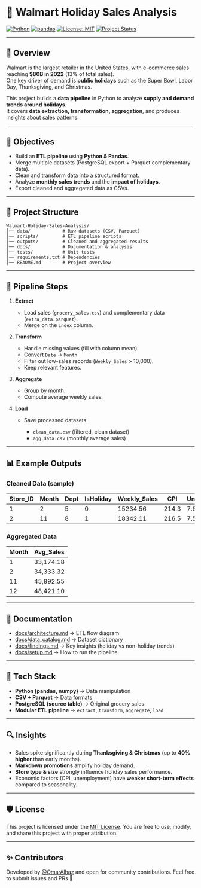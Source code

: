 # 🛒 Walmart Holiday Sales Analysis

[![Python](https://img.shields.io/badge/Python-3.10+-blue.svg)](https://www.python.org/)
[![pandas](https://img.shields.io/badge/pandas-2.0+-yellow.svg)](https://pandas.pydata.org/)
[![License: MIT](https://img.shields.io/badge/License-MIT-green.svg)](LICENSE)
[![Project Status](https://img.shields.io/badge/Status-Completed-brightgreen.svg)]()

---

## 📌 Overview
Walmart is the largest retailer in the United States, with e-commerce sales reaching **$80B in 2022** (13% of total sales).  
One key driver of demand is **public holidays** such as the Super Bowl, Labor Day, Thanksgiving, and Christmas.  

This project builds a **data pipeline** in Python to analyze **supply and demand trends around holidays**.  
It covers **data extraction, transformation, aggregation**, and produces insights about sales patterns.

---

## 🎯 Objectives
- Build an **ETL pipeline** using **Python & Pandas**.  
- Merge multiple datasets (PostgreSQL export + Parquet complementary data).  
- Clean and transform data into a structured format.  
- Analyze **monthly sales trends** and the **impact of holidays**.  
- Export cleaned and aggregated data as CSVs.  

---

## 📂 Project Structure
```plaintext
Walmart-Holiday-Sales-Analysis/
│── data/            # Raw datasets (CSV, Parquet)
│── scripts/         # ETL pipeline scripts
│── outputs/         # Cleaned and aggregated results
│── docs/            # Documentation & analysis
│── tests/           # Unit tests
│── requirements.txt # Dependencies
│── README.md        # Project overview
```
---

## 🔧 Pipeline Steps

1. **Extract**

   * Load sales (`grocery_sales.csv`) and complementary data (`extra_data.parquet`).
   * Merge on the `index` column.

2. **Transform**

   * Handle missing values (fill with column mean).
   * Convert `Date` → `Month`.
   * Filter out low-sales records (`Weekly_Sales` > 10,000).
   * Keep relevant features.

3. **Aggregate**

   * Group by month.
   * Compute average weekly sales.

4. **Load**

   * Save processed datasets:

     * `clean_data.csv` (filtered, clean dataset)
     * `agg_data.csv` (monthly average sales)

---

## 📊 Example Outputs

### Cleaned Data (sample)

| Store\_ID | Month | Dept | IsHoliday | Weekly\_Sales | CPI   | Unemployment |
| --------- | ----- | ---- | --------- | ------------- | ----- | ------------ |
| 1         | 2     | 5    | 0         | 15234.56      | 214.3 | 7.8          |
| 2         | 11    | 8    | 1         | 18342.11      | 216.5 | 7.5          |

### Aggregated Data

| Month | Avg\_Sales |
| ----- | ---------- |
| 1     | 33,174.18  |
| 2     | 34,333.32  |
| 11    | 45,892.55  |
| 12    | 48,421.10  |

---

## 📑 Documentation

* [docs/architecture.md](docs/architecture.md) → ETL flow diagram
* [docs/data\_catalog.md](docs/data_catalog.md) → Dataset dictionary
* [docs/findings.md](docs/findings.md) → Key insights (holiday vs non-holiday trends)
* [docs/setup.md](docs/setup.md) → How to run the pipeline

---

## 📌 Tech Stack

* **Python (pandas, numpy)** → Data manipulation
* **CSV + Parquet** → Data formats
* **PostgreSQL (source table)** → Original grocery sales
* **Modular ETL pipeline** → `extract`, `transform`, `aggregate`, `load`

---

## 🔍 Insights

* Sales spike significantly during **Thanksgiving & Christmas** (up to **40% higher** than early months).
* **Markdown promotions** amplify holiday demand.
* **Store type & size** strongly influence holiday sales performance.
* Economic factors (CPI, unemployment) have **weaker short-term effects** compared to seasonality.

---

## 🛡️ License

This project is licensed under the [MIT License](LICENSE). You are free to use, modify, and share this project with proper attribution.

---

## ✨ Contributors

Developed by [@OmarAlhaz](https://github.com/OmarAlhaz) and open for community contributions. Feel free to submit issues and PRs 🚀
